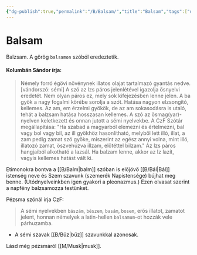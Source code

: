 ```yaml
---
{"dg-publish":true,"permalink":"/B/Balsam/","title":"Balsam","tags":["dg_uploaded"],"created":"2023-11-09T07:03","updated":"2023-11-09T07:03"}
---
```



# Balsam

Balzsam. A görög `balsamon` szóból eredeztetik.  

#### Kolumbán Sándor írja:

> Némely forró égövi növénynek illatos olajat tartalmazó gyantás nedve. \[vándorszó: sémi\] A szó az lzs páros jelenlétével igazolja ősnyelvi eredetét. Nem olyan páros ez, mely sok kifejezésben lenne jelen. A ba gyök a nagy fogalmi körébe sorolja a szót. Hatása nagyon elzsongító, kellemes. Az am, em érzelmi gyökök, de az am sokasodásra is utaló, tehát a balzsam hatása hosszasan kellemes. A szó az ősmag(yar)-nyelven keletkezett és onnan jutott a sémi nyelvekbe. A CzF Szótár megállapítása: "Ha szabad a magyarból elemezni és értelmezni, bal vagy bol vagy bil, az ill gyökhöz hasonlítható, melyből lett illó, illat, a zam pedig zamat szó gyöke, miszerint az egész annyi volna, mint illó, illatozó zamat, öszvehúzva illzam, előtéttel bilzam." Az lzs páros hangjaiból alkotható a lazsál. Ha balzam lenne, akkor az lz lazít, vagyis kellemes hatást vált ki.  

Etimonokra bontva a [[B/Balm\|balm]] szóban is előjövő [[B/Bál\|Bál]] istenség neve és Szem szavunk (szemerék Napistensége) bújhat meg benne. (Utódnyelveinkben igen gyakori a pleonazmus.) Ezen olvasat szerint a napfény balzsamozza testünket.  

Pézsma szónál írja CzF:  
> A sémi nyelvekben `bászám`, `bészem`, `basám`, `bosem`, erős illatot, zamatot jelent, honnan némelyek a latin-hellen `balsamum`-ot hozzák vele párhuzamba.  
- A sémi szavak [[B/Bűz\|bűz]] szavunkkal azonosak.  

Lásd még pézsmáról [[M/Musk\|musk]].  